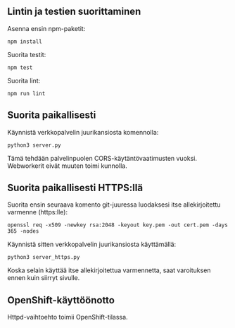 ## Lintin ja testien suorittaminen

Asenna ensin npm-paketit:
~~~
npm install
~~~

Suorita testit:
~~~
npm test
~~~

Suorita lint:
~~~
npm run lint
~~~

## Suorita paikallisesti

Käynnistä verkkopalvelin juurikansiosta komennolla:

~~~
python3 server.py
~~~

Tämä tehdään palvelinpuolen CORS-käytäntövaatimusten vuoksi. Webworkerit eivät muuten toimi kunnolla.

## Suorita paikallisesti HTTPS:llä

Suorita ensin seuraava komento git-juuressa luodaksesi itse allekirjoitettu varmenne (https:lle):

~~~
openssl req -x509 -newkey rsa:2048 -keyout key.pem -out cert.pem -days 365 -nodes
~~~

Käynnistä sitten verkkopalvelin juurikansiosta käyttämällä:

~~~
python3 server_https.py
~~~

Koska selain käyttää itse allekirjoitettua varmennetta, saat varoituksen ennen kuin siirryt sivulle.

## OpenShift-käyttöönotto

Httpd-vaihtoehto toimii OpenShift-tilassa.
